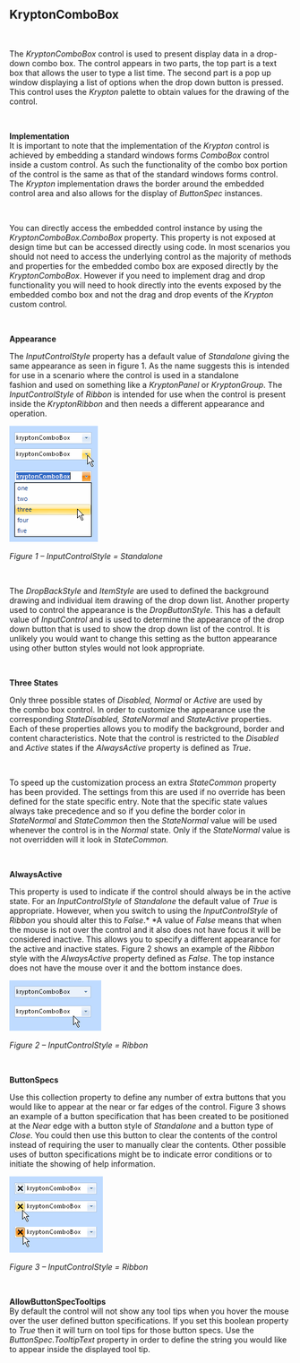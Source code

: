 ## KryptonComboBox  
 

The *KryptonComboBox* control is used to present display data in a drop-down
combo box. The control appears in two parts, the top part is a text box that
allows the user to type a list time. The second part is a pop up window
displaying a list of options when the drop down button is pressed. This control
uses the *Krypton* palette to obtain values for the drawing of the control.

 

**Implementation**  
It is important to note that the implementation of the *Krypton* control is
achieved by embedding a standard windows forms *ComboBox* control inside a
custom control. As such the functionality of the combo box portion of the
control is the same as that of the standard windows forms control. The *Krypton*
implementation draws the border around the embedded control area and also allows
for the display of *ButtonSpec* instances.

 

You can directly access the embedded control instance by using the
*KryptonComboBox.ComboBox* property. This property is not exposed at design time
but can be accessed directly using code. In most scenarios you should not need
to access the underlying control as the majority of methods and properties for
the embedded combo box are exposed directly by the *KryptonComboBox*. However if
you need to implement drag and drop functionality you will need to hook directly
into the events exposed by the embedded combo box and not the drag and drop
events of the *Krypton* custom control.

 

**Appearance**  

The *InputControlStyle* property has a default value of *Standalone* giving the
same appearance as seen in figure 1. As the name suggests this is intended for
use in a scenario where the control is used in a standalone fashion and used
on something like a *KryptonPanel* or *KryptonGroup*. The *InputControlStyle* of
*Ribbon* is intended for use when the control is present inside the
*KryptonRibbon* and then needs a different appearance and operation.   

![*Figure 1 – InputControlStyle = Standalone*](KryptonComboBox1.png)

*Figure 1 – InputControlStyle = Standalone*

 

The *DropBackStyle* and *ItemStyle* are used to defined the background drawing
and individual item drawing of the drop down list. Another property used to
control the appearance is the *DropButtonStyle*. This has a default value of
*InputControl* and is used to determine the appearance of the drop down button
that is used to show the drop down list of the control. It is unlikely you would
want to change this setting as the button appearance using other button styles
would not look appropriate.

 

**Three States**

Only three possible states of *Disabled, Normal* or *Active* are used by
the combo box control. In order to customize the appearance use the
corresponding *StateDisabled, StateNormal* and *StateActive* properties. Each of
these properties allows you to modify the background, border and content
characteristics. Note that the control is restricted to the *Disabled* and
*Active* states if the *AlwaysActive* property is defined as *True*.

 

To speed up the customization process an extra *StateCommon* property has been
provided. The settings from this are used if no override has been defined for
the state specific entry. Note that the specific state values always take
precedence and so if you define the border color in *StateNormal* and
*StateCommon* then the *StateNormal* value will be used whenever the control is
in the *Normal* state. Only if the *StateNormal* value is not overridden will it
look in *StateCommon.*

 

**AlwaysActive**

This property is used to indicate if the control should always be in the active
state. For an *InputControlStyle* of *Standalone* the default value of *True* is
appropriate. However, when you switch to using the *InputControlStyle* of
*Ribbon* you should alter this to *False*.* *A value of *False* means that when
the mouse is not over the control and it also does not have focus it will be
considered inactive. This allows you to specify a different appearance for the
active and inactive states. Figure 2 shows an example of the *Ribbon* style with
the *AlwaysActive* property defined as *False*. The top instance does not have
the mouse over it and the bottom instance does.

![*Figure 2 – InputControlStyle = Ribbon*](KryptonComboBox2.png)

*Figure 2 – InputControlStyle = Ribbon*

 

**ButtonSpecs**

Use this collection property to define any number of extra buttons that you
would like to appear at the near or far edges of the control. Figure 3 shows an
example of a button specification that has been created to be positioned at the
*Near* edge with a button style of *Standalone* and a button type of *Close*.
You could then use this button to clear the contents of the control instead of
requiring the user to manually clear the contents. Other possible uses of button
specifications might be to indicate error conditions or to initiate the showing
of help information.

![*Figure 3 – InputControlStyle = Ribbon*](KryptonComboBox3.png)

*Figure 3 – InputControlStyle = Ribbon*

 

**AllowButtonSpecTooltips**  
By default the control will not show any tool tips when you hover the mouse over
the user defined button specifications. If you set this boolean property to
*True* then it will turn on tool tips for those button specs. Use the
*ButtonSpec.TooltipText* property in order to define the string you would like
to appear inside the displayed tool tip.
